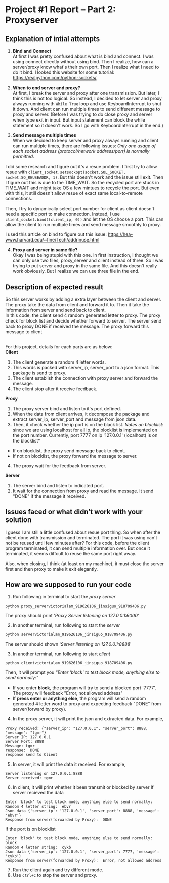 # Project #1 Report – Part 2: Proxyserver

## Explanation of intial attempts
1. **Bind and Connect** <br>
At first I was pretty confused about what is bind and connect. I was using connect directly without using bind.
Then I realize, how can a server/proxy know what's their own port. Then I realize what I need to do it bind. 
I looked this website for some tutorial: https://realpython.com/python-sockets/

2. **When to end server and proxy?** <br>
At first, I break the server and proxy after one transmission. But later, I think this is not too logical.
So instead, I decided to let server and proxy always running with `While True` loop and use KeyboardInterrupt to shut it down.
And client can run multiple times to send different message to proxy and server.
(Before I was trying to do close proxy and server when type exit in input. But input statement can block the while statement so it doesn't work.
So I go with KeyboardInterrupt in the end.)

3. **Send message multiple times** <br>
When we decided to keep server and proxy always running and client can run multiple times, there are following issues: *Only one usage of each socket address (protocol/network address/port) is normally permitted*.

I did some research and figure out it's a resue problem. I first try to allow resue with `client_socket.setsockopt(socket.SOL_SOCKET, socket.SO_REUSEADDR, 1)`. But this doesn't work and the issue still exit.
Then I figure out this is due to the TIME_WAIT. So the recycled port are stuck in TIME_WAIT and might take OS a few mintues to recycle the port.
But even with this, it still doesn't allow resue of exact same local-to-remote connections.

Then, I try to dynamically select port number for client as client doesn't need a specific port to make connection. Instead, I use `client_socket.bind((client_ip, 0))` and let the OS choose a port. This can allow the client to run multiple times and send message smoothly to proxy.

I used this article on bind to figure out this issue: https://hea-www.harvard.edu/~fine/Tech/addrinuse.html

4. **Proxy and server in same file?** <br>
Okay I was being stupid with this one. In first instruction, I thought we can only use two files, proxy_server and client instead of three. So I was trying to put server and proxy in the same file. And this doesn't really work obviously. But I realize we can use three file in the end.


## Description of expected result
So this server works by adding a extra layer between the client and server. The proxy take the data from client
and forward it to. Then it take the information from server and send back to client. <br>
In this code, the client send 4 random generated letter to proxy. The proxy check for block list and decide whether forward to server.
The server send back to proxy DONE if received the message. The proxy forward this message to client<br><br>

For this project, details for each parts are as below:<br>
**Client** 
1. The client generate a random 4 letter words. 
2. This words is packed with server_ip, server_port to a json format. This package is send to proxy.
3. The client establish the connection with proxy server and forward the message.
4. The client stop after it receive feedback.

**Proxy**
1. The proxy server bind and listen to it's port defined.
2. When the data from client arrives, it decompose the package and extract server_ip, server_port and message from json data.
3. Then, it check whether the ip port is on the black list.
*Notes on blocklist*: since we are using localhost for all ip, the blocklist is implemented on the port number. Currently, port 7777 on ip '127.0.0.1' (localhost) is on the blocklist*
- If on blocklist, the proxy send message back to client.
- If not on blocklist, the proxy forward the message to server.
4. The proxy wait for the feedback from server.

**Server**
1. The server bind and listen to indicated port.
2. It wait for the connection from proxy and read the message. It send "DONE" if the message it received.

## Issues faced or what didn’t work with your solution
I guess I am still a little confused about resue port thing. So when after the client done with transmission and terminated. The port it was using can't not be reused until few minutes after? 
For this code, before the client program terminated, it can send multiple information over. But once it terminated, it seems diffcult to reuse the same port right away.

Also, when closing, I think (at least on my machine), it must close the server first and then proxy to make it exit elegantly.

## How are we supposed to run your code
1. Run following in terminal to start the *proxy server* <br>
```
python proxy_servervictorialam_919626106_jinsiguo_918709406.py
```
The proxy should print '*Proxy Server listening on 127.0.0.1:6000*'

2. In another terminal, run following to start the *server* <br>
```
python servervictorialam_919626106_jinsiguo_918709406.py
```
The server should shown '*Server listening on 127.0.0.1:8888*'

3. In another terminal, run following to start *client* <br>
```
python clientvictorialam_919626106_jinsiguo_918709406.py
```
Then, it will prompt you *"Enter 'block' to test block mode, anything else to send normally:"*
- If you enter **block**, the program will try to send a blocked port '7777'. The proxy will feedback "Error, not allowed address"
- If **press enter or anything else**, the program will send a random generated 4 letter word to proxy and expecting feedback "DONE" from server(forward by proxy).

4. In the proxy server, it will print the json and extracted data. For example, <br>
```
Proxy received: {"server_ip": "127.0.0.1", "server_port": 8888, "message": "tgmr"}
Server IP: 127.0.0.1
Server Port: 8888   
Message: tgmr
response:  DONE
response send to Client
```


5. In server, it will print the data it received. For example, <br>
```
Server listening on 127.0.0.1:8888
Server received: tgmr
```

6. In client, it will print whether it been transmit or blocked by server
If server recieved the data
```
Enter 'block' to test block mode, anything else to send normally: 
Random 4 letter string:  ebvr
Json data {'server_ip': '127.0.0.1', 'server_port': 8888, 'message': 'ebvr'}
Response from server(forwarded by Proxy):  DONE
```

If the port is on blocklist
```
Enter 'block' to test block mode, anything else to send normally: block
Random 4 letter string:  cykb
Json data {'server_ip': '127.0.0.1', 'server_port': 7777, 'message': 'cykb'}
Response from server(forwarded by Proxy):  Error, not allowed address
```

7. Run the client again and try different mode.
8. Use `ctrl+C` to stop the server and proxy. 


